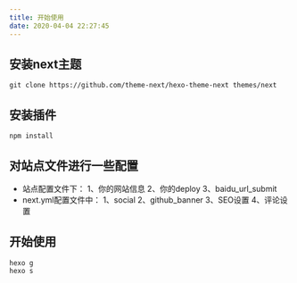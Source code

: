 ```yaml
---
title: 开始使用
date: 2020-04-04 22:27:45
---
```


## 安装next主题

```
git clone https://github.com/theme-next/hexo-theme-next themes/next
```

## 安装插件

```
npm install
```
## 对站点文件进行一些配置

- 站点配置文件下：
  1、你的网站信息
  2、你的deploy
  3、baidu_url_submit
- next.yml配置文件中：
  1、social
  2、github_banner
  3、SEO设置 
  4、评论设置


## 开始使用

```
hexo g
hexo s
```

